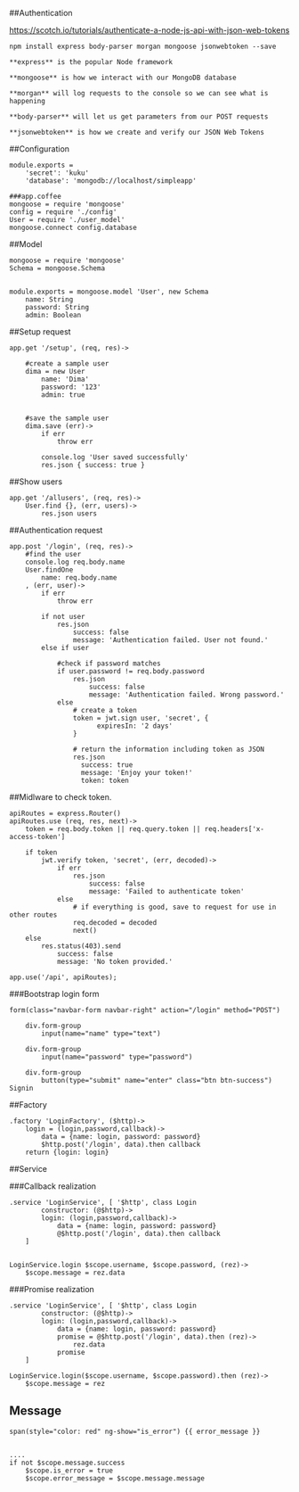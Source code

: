 ##Authentication 

https://scotch.io/tutorials/authenticate-a-node-js-api-with-json-web-tokens


    npm install express body-parser morgan mongoose jsonwebtoken --save

    **express** is the popular Node framework

    **mongoose** is how we interact with our MongoDB database

    **morgan** will log requests to the console so we can see what is happening

    **body-parser** will let us get parameters from our POST requests

    **jsonwebtoken** is how we create and verify our JSON Web Tokens


##Configuration 

    module.exports =
        'secret': 'kuku'
        'database': 'mongodb://localhost/simpleapp'

    ###app.coffee
    mongoose = require 'mongoose'
    config = require './config'
    User = require './user_model'
    mongoose.connect config.database


##Model

    mongoose = require 'mongoose'
    Schema = mongoose.Schema


    module.exports = mongoose.model 'User', new Schema  
        name: String
        password: String
        admin: Boolean 

##Setup request


    app.get '/setup', (req, res)->

        #create a sample user 
        dima = new User  
            name: 'Dima' 
            password: '123'
            admin: true 
            

        #save the sample user
        dima.save (err)->
            if err
                throw err 

            console.log 'User saved successfully'
            res.json { success: true }


##Show users

    app.get '/allusers', (req, res)->
        User.find {}, (err, users)-> 
            res.json users


##Authentication request

    app.post '/login', (req, res)->
        #find the user
        console.log req.body.name
        User.findOne 
            name: req.body.name
        , (err, user)-> 
            if err
                throw err

            if not user 
                res.json 
                    success: false
                    message: 'Authentication failed. User not found.'
            else if user

                #check if password matches
                if user.password != req.body.password
                    res.json 
                        success: false
                        message: 'Authentication failed. Wrong password.'
                else
                    # create a token
                    token = jwt.sign user, 'secret', {
                          expiresIn: '2 days'
                    }

                    # return the information including token as JSON
                    res.json 
                      success: true
                      message: 'Enjoy your token!'
                      token: token
          
##Midlware to check token.    


    apiRoutes = express.Router()
    apiRoutes.use (req, res, next)->
        token = req.body.token || req.query.token || req.headers['x-access-token']
      
        if token
            jwt.verify token, 'secret', (err, decoded)->
                if err
                    res.json
                        success: false
                        message: 'Failed to authenticate token'
                else
                    # if everything is good, save to request for use in other routes
                    req.decoded = decoded 
                    next()
        else
            res.status(403).send 
                success: false
                message: 'No token provided.' 
        
    app.use('/api', apiRoutes);


###Bootstrap login form
    
    form(class="navbar-form navbar-right" action="/login" method="POST")
        
        div.form-group
            input(name="name" type="text")

        div.form-group
            input(name="password" type="password")
       
        div.form-group
            button(type="submit" name="enter" class="btn btn-success") Signin
       

##Factory

    .factory 'LoginFactory', ($http)->
        login = (login,password,callback)->
            data = {name: login, password: password}
            $http.post('/login', data).then callback
        return {login: login}    


##Service

###Callback realization

    .service 'LoginService', [ '$http', class Login
            constructor: (@$http)->
            login: (login,password,callback)->
                data = {name: login, password: password}
                @$http.post('/login', data).then callback
        ]


    LoginService.login $scope.username, $scope.password, (rez)->
        $scope.message = rez.data

###Promise realization

    .service 'LoginService', [ '$http', class Login
            constructor: (@$http)->
            login: (login,password,callback)->
                data = {name: login, password: password}
                promise = @$http.post('/login', data).then (rez)->
                    rez.data
                promise
        ]

    LoginService.login($scope.username, $scope.password).then (rez)->
        $scope.message = rez    


## Message

    span(style="color: red" ng-show="is_error") {{ error_message }}

    
    ....
    if not $scope.message.success
        $scope.is_error = true
        $scope.error_message = $scope.message.message
